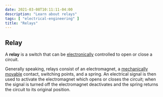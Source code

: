 ```yaml
---
date: 2021-03-08T10:11:11-04:00
description: "Learn about relays"
tags: [ "electrical-engineering" ]
title: "Relays"
---
```


## Relay

A **relay** is a switch that can be [electronically](electrical-engineering.md) controlled to open or close a circuit.

Generally speaking, relays consist of an electromagnet, a [mechanically movable](mechanical-engineering.md) contact, switching points, and a spring. An electrical signal is then used to activate the electromagnet which opens or closes the circuit; when the signal is turned off the electromagnet deactivates and the spring returns the circuit to its original position.

